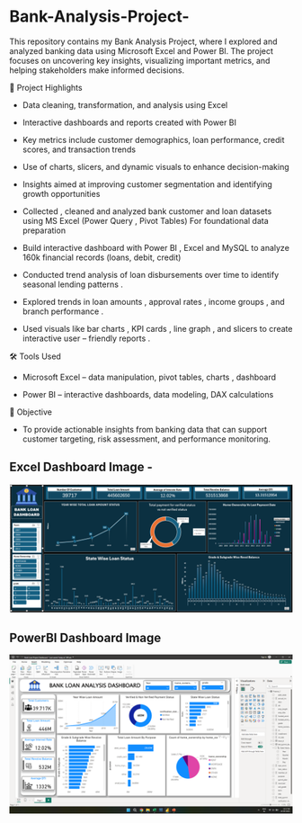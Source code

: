 # Bank-Analysis-Project-

This repository contains my Bank Analysis Project, where I explored and analyzed banking data using Microsoft Excel and Power BI. The project focuses on uncovering key insights, visualizing important metrics, and helping stakeholders make informed decisions.

📂 Project Highlights

- Data cleaning, transformation, and analysis using Excel

- Interactive dashboards and reports created with Power BI

- Key metrics include customer demographics, loan performance, credit scores, and transaction trends

- Use of charts, slicers, and dynamic visuals to enhance decision-making

- Insights aimed at improving customer segmentation and identifying growth opportunities
  
-  Collected , cleaned and analyzed bank customer and loan datasets using
   MS Excel (Power Query , Pivot Tables) For foundational data preparation

- Build interactive dashboard with Power BI , Excel and MySQL to analyze 160k
  financial records (loans, debit, credit)

- Conducted trend analysis of loan disbursements over time to identify
  seasonal lending patterns .

- Explored trends in loan amounts , approval rates , income groups , and
  branch performance .

- Used visuals like bar charts , KPI cards , line graph , and slicers to create
  interactive user – friendly reports .


🛠 Tools Used

- Microsoft Excel – data manipulation, pivot tables, charts , dashboard

- Power BI – interactive dashboards, data modeling, DAX calculations

🎯 Objective

- To provide actionable insights from banking data that can support customer targeting, risk assessment, and performance monitoring.


## Excel Dashboard Image -

![ Excel Dashboard Images](https://github.com/siddheshpatere256/Bank-Analysis-Project-/blob/17c189366519eba58f7b3056ad7843090cf3969b/Bank%20Analysis%20Excel%20Dashboard.png)


## PowerBI Dashboard Image

![PowerBi Dashboard Image](https://github.com/siddheshpatere256/Bank-Analysis-Project-/blob/bf2dbc1250a3363051150ad1b268dd79062e5cfc/Bank%20Analysis%20PowerBI%20Dashboard.png)







